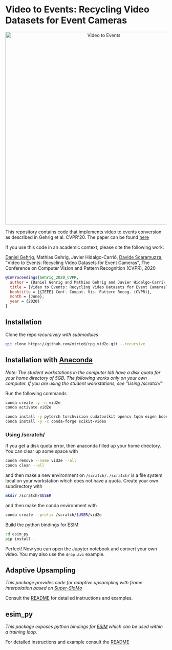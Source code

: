 # Video to Events: Recycling Video Datasets for Event Cameras

<p align="center">
  <a href="https://youtu.be/uX6XknBGg0w">
    <img src="http://rpg.ifi.uzh.ch/data/VID2E/thumb.png" alt="Video to Events" width="600"/>
  </a>
</p>

This repository contains code that implements 
video to events conversion as described in Gehrig et al. CVPR'20. The paper can be found [here](http://rpg.ifi.uzh.ch/docs/CVPR20_Gehrig.pdf)

If you use this code in an academic context, please cite the following work:

[Daniel Gehrig](https://danielgehrig18.github.io/), Mathias Gehrig, Javier Hidalgo-Carrió, [Davide Scaramuzza](http://rpg.ifi.uzh.ch/people_scaramuzza.html), "Video to Events: Recycling Video Datasets for Event Cameras", The Conference on Computer Vision and Pattern Recognition (CVPR), 2020

```bibtex
@InProceedings{Gehrig_2020_CVPR,
  author = {Daniel Gehrig and Mathias Gehrig and Javier Hidalgo-Carri\'o and Davide Scaramuzza},
  title = {Video to Events: Recycling Video Datasets for Event Cameras},
  booktitle = {{IEEE} Conf. Comput. Vis. Pattern Recog. (CVPR)},
  month = {June},
  year = {2020}
}
```

## Installation
Clone the repo *recursively with submodules*

```bash
git clone https://github.com/miried/rpg_vid2e.git --recursive
```

## Installation with [Anaconda](https://www.anaconda.com/distribution/)
_Note: The student workstations in the computer lab have a disk quota for your home directory of 5GB. The following works only on your own computer. If you are using the student workstations, see "Using /scratch/"_

Run the following commands

```bash
conda create -y -n vid2e
conda activate vid2e

conda install -y pytorch torchvision cudatoolkit opencv tqdm eigen boost boost-cpp pybind11 jupyterlab matplotlib
conda install -y -c conda-forge scikit-video
```

### Using /scratch/
If you get a disk quota error, then anaconda filled up your home directory. You can clear up some space with
```bash
conda remove --name vid2e --all
conda clean --all
```
and then make a new environment on `/scratch/`. `/scratch/` is a file system local on your workstation which does not have a quota. Create your own subdirectory with
```bash
mkdir /scratch/$USER
```
and then make the conda environment with
```bash
conda create --prefix /scratch/$USER/vid2e
```

Build the python bindings for ESIM

```bash
cd esim_py
pip install .
```
Perfect! Now you can open the Jupyter notebook and convert your own video. You may also use the `drop.avi` example.

## Adaptive Upsampling
*This package provides code for adaptive upsampling with frame interpolation based on [Super-SloMo](https://people.cs.umass.edu/~hzjiang/projects/superslomo/)*

Consult the [README](upsampling/README.md) for detailed instructions and examples.

## esim\_py
*This package exposes python bindings for [ESIM](http://rpg.ifi.uzh.ch/docs/CORL18_Rebecq.pdf) which can be used within a training loop.*

For detailed instructions and example consult the [README](esim_py/README.md)
